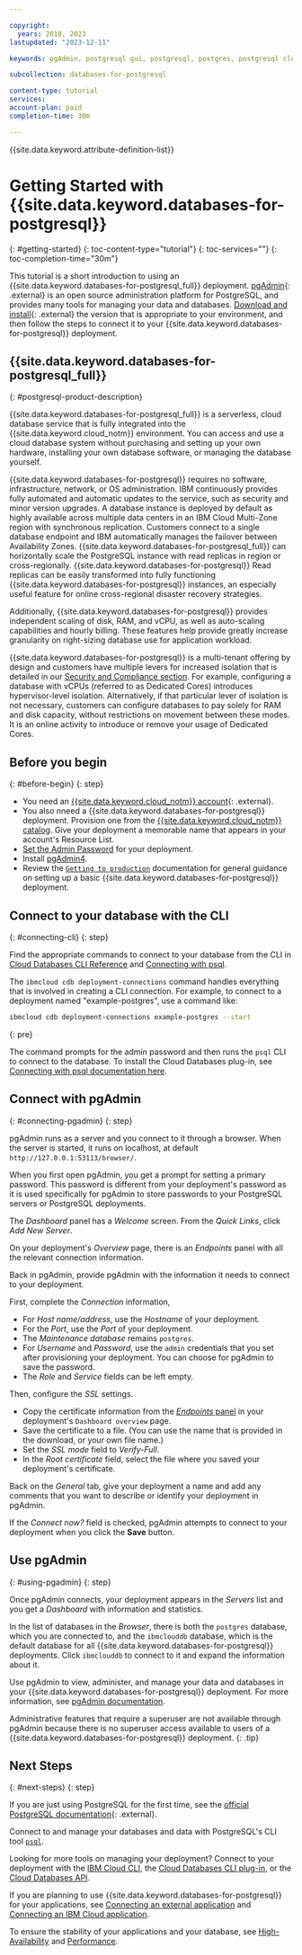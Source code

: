 ```yaml
---

copyright:
  years: 2018, 2023
lastupdated: "2023-12-11"

keywords: pgAdmin, postgresql gui, postgresql, postgres, postgresql cloud database, potgres getting started

subcollection: databases-for-postgresql

content-type: tutorial
services:
account-plan: paid
completion-time: 30m

---
```


{{site.data.keyword.attribute-definition-list}}

# Getting Started with {{site.data.keyword.databases-for-postgresql}}
{: #getting-started}
{: toc-content-type="tutorial"}
{: toc-services=""}
{: toc-completion-time="30m"}

This tutorial is a short introduction to using an {{site.data.keyword.databases-for-postgresql_full}} deployment. [pgAdmin](https://www.pgadmin.org/){: .external} is an open source administration platform for PostgreSQL, and provides many tools for managing your data and databases. [Download and install](https://www.pgadmin.org/download/){: .external} the version that is appropriate to your environment, and then follow the steps to connect it to your {{site.data.keyword.databases-for-postgresql}} deployment.

## {{site.data.keyword.databases-for-postgresql_full}}
{: #postgresql-product-description}

{{site.data.keyword.databases-for-postgresql_full}} is a serverless, cloud database service that is fully integrated into the {{site.data.keyword.cloud_notm}} environment. You can access and use a cloud database system without purchasing and setting up your own hardware, installing your own database software, or managing the database yourself.

{{site.data.keyword.databases-for-postgresql}} requires no software, infrastructure, network, or OS administration. IBM continuously provides fully automated and automatic updates to the service, such as security and minor version upgrades. A database instance is deployed by default as highly available across multiple data centers in an IBM Cloud Multi-Zone region with synchronous replication. Customers connect to a single database endpoint and IBM automatically manages the failover between Availability Zones. {{site.data.keyword.databases-for-postgresql_full}} can horizontally scale the PostgreSQL instance with read replicas in region or cross-regionally. {{site.data.keyword.databases-for-postgresql}} Read replicas can be easily transformed into fully functioning {{site.data.keyword.databases-for-postgresql}} instances, an especially useful feature for online cross-regional disaster recovery strategies.

Additionally, {{site.data.keyword.databases-for-postgresql}} provides independent scaling of disk, RAM, and vCPU, as well as auto-scaling capabilities and hourly billing. These features help provide greatly increase granularity on right-sizing database use for application workload.

{{site.data.keyword.databases-for-postgresql}} is a multi-tenant offering by design and customers have multiple levers for increased isolation that is detailed in our [Security and Compliance section](/docs/cloud-databases?topic=cloud-databases-manage-security-compliance). For example, configuring a database with vCPUs (referred to as Dedicated Cores) introduces hypervisor-level isolation. Alternatively, if that particular lever of isolation is not necessary, customers can configure databases to pay solely for RAM and disk capacity, without restrictions on movement between these modes. It is an online activity to introduce or remove your usage of Dedicated Cores.

## Before you begin
{: #before-begin}
{: step}

- You need an [{{site.data.keyword.cloud_notm}} account](https://cloud.ibm.com/registration){: .external}.
- You also nneed a {{site.data.keyword.databases-for-postgresql}} deployment. Provision one from the [{{site.data.keyword.cloud_notm}} catalog](https://cloud.ibm.com/catalog/services/databases-for-postgresql). Give your deployment a memorable name that appears in your account's Resource List.
- [Set the Admin Password](/docs/databases-for-postgresql?topic=databases-for-postgresql-user-management&interface=ui#user-management-set-admin-password-ui) for your deployment.
- Install [pgAdmin4](https://www.pgadmin.org/download/).
- Review the [`Getting to production`](/docs/cloud-databases?topic=cloud-databases-best-practices) documentation for general guidance on setting up a basic {{site.data.keyword.databases-for-postgresql}} deployment.

## Connect to your database with the CLI
{: #connecting-cli}
{: step}

Find the appropriate commands to connect to your database from the CLI in [Cloud Databases CLI Reference](https://cloud.ibm.com/docs/databases-cli-plugin?topic=databases-cli-plugin-cdb-reference) and [Connecting with psql](/docs/databases-for-postgresql?topic=databases-for-postgresql-connecting-psql).

The `ibmcloud cdb deployment-connections` command handles everything that is involved in creating a CLI connection. For example, to connect to a deployment named "example-postgres", use a command like:

```sh
ibmcloud cdb deployment-connections example-postgres --start
```
{: pre}

The command prompts for the admin password and then runs the `psql` CLI to connect to the database. To install the Cloud Databases plug-in, see [Connecting with psql documentation here](/docs/databases-for-postgresql?topic=databases-for-postgresql-connecting-psql).

## Connect with pgAdmin
{: #connecting-pgadmin}
{: step}

pgAdmin runs as a server and you connect to it through a browser. When the server is started, it runs on localhost, at default `http://127.0.0.1:53113/browser/`.

When you first open pgAdmin, you get a prompt for setting a primary password. This password is different from your deployment's password as it is used specifically for pgAdmin to store passwords to your PostgreSQL servers or PostgreSQL deployments.

The _Dashboard_ panel has a _Welcome_ screen. From the _Quick Links_, click _Add New Server_.

On your deployment's _Overview_ page, there is an _Endpoints_ panel with all the relevant connection information.

Back in pgAdmin, provide pgAdmin with the information it needs to connect to your deployment.

First, complete the _Connection_ information,
- For _Host name/address_, use the _Hostname_ of your deployment.
- For the _Port_, use the _Port_ of your deployment.
- The _Maintenance database_ remains `postgres`.
- For _Username_ and _Password_, use the `admin` credentials that you set after provisioning your deployment. You can choose for pgAdmin to save the password.
- The _Role_ and _Service_ fields can be left empty.

Then, configure the _SSL_ settings.
- Copy the certificate information from the [_Endpoints_ panel](/docs/databases-for-postgresql?topic=databases-for-postgresql-connection-strings) in your deployment's `Dashboard overview` page.
- Save the certificate to a file. (You can use the name that is provided in the download, or your own file name.)
- Set the _SSL mode_ field to _Verify-Full_.
- In the _Root certificate_ field, select the file where you saved your deployment's certificate.

Back on the _General_ tab, give your deployment a name and add any comments that you want to describe or identify your deployment in pgAdmin.

If the _Connect now?_ field is checked, pgAdmin attempts to connect to your deployment when you click the **Save** button.

## Use pgAdmin
{: #using-pgadmin}
{: step}

Once pgAdmin connects, your deployment appears in the _Servers_ list and you get a _Dashboard_ with information and statistics.

In the list of databases in the _Browser_, there is both the `postgres` database, which you are connected to, and the `ibmclouddb` database, which is the default database for all {{site.data.keyword.databases-for-postgresql}} deployments. Click `ibmclouddb` to connect to it and expand the information about it.

Use pgAdmin to view, administer, and manage your data and databases in your {{site.data.keyword.databases-for-postgresql}} deployment. For more information, see [pgAdmin documentation](https://www.pgadmin.org/docs/pgadmin4/latest/index.html).

Administrative features that require a superuser are not available through pgAdmin because there is no superuser access available to users of a {{site.data.keyword.databases-for-postgresql}} deployment.
{: .tip}

## Next Steps
{: #next-steps}
{: step}

If you are just using PostgreSQL for the first time, see the [official PostgreSQL documentation](https://www.postgresql.org/docs/){: .external}.

Connect to and manage your databases and data with PostgreSQL's CLI tool [`psql`](/docs/databases-for-postgresql?topic=databases-for-postgresql-connecting-psql).

Looking for more tools on managing your deployment? Connect to your deployment with the [IBM Cloud CLI](/docs/cli?topic=cli-install-ibmcloud-cli), the [Cloud Databases CLI plug-in](/docs/databases-cli-plugin?topic=databases-cli-plugin-cdb-reference), or the [Cloud Databases API](https://cloud.ibm.com/apidocs/cloud-databases-api).

If you are planning to use {{site.data.keyword.databases-for-postgresql}} for your applications, see [Connecting an external application](/docs/databases-for-postgresql?topic=databases-for-postgresql-external-app) and [Connecting an IBM Cloud application](/docs/databases-for-postgresql?topic=databases-for-postgresql-ibmcloud-app).

To ensure the stability of your applications and your database, see [High-Availability](/docs/databases-for-postgresql?topic=databases-for-postgresql-high-availability) and [Performance](/docs/databases-for-postgresql?topic=databases-for-postgresql-performance).
